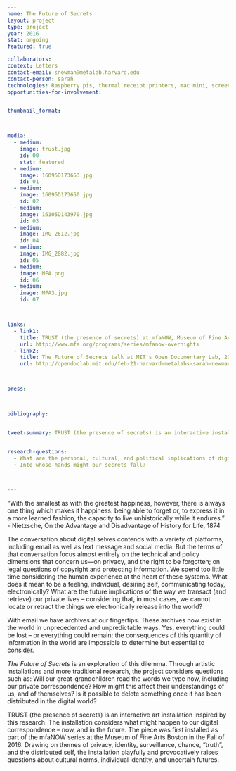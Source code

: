 ```yaml
---
name: The Future of Secrets
layout: project
type: project
year: 2016
stat: ongoing
featured: true

collaborators:
context: Letters
contact-email: snewman@metalab.harvard.edu
contact-person: sarah
technologies: Raspberry pis, thermal receipt printers, mac mini, screen, keyboard, secrets
opportunities-for-involvement: 


thumbnail_format:



media:
  - medium:
    image: trust.jpg
    id: 00
    stat: featured
  - medium:
    image: 16095D173653.jpg
    id: 01
  - medium:
    image: 16095D173650.jpg
    id: 02
  - medium:
    image: 16105D143970.jpg
    id: 03
  - medium:
    image: IMG_2612.jpg
    id: 04
  - medium:
    image: IMG_2882.jpg
    id: 05
  - medium:
    image: MFA.png
    id: 06
  - medium:
    image: MFA3.jpg
    id: 07



links:
  - link1: 
    title: TRUST (the presence of secrets) at mfaNOW, Museum of Fine Arts Boston, 2016
    url: http://www.mfa.org/programs/series/mfanow-overnights
  - link2: 
    title: The Future of Secrets talk at MIT's Open Documentary Lab, 2017
    url: http://opendoclab.mit.edu/feb-21-harvard-metalabs-sarah-newman-jessica-yurkofsky-matthew-battles-visit-open-documentary-lab



press:



bibliography:


tweet-summary: TRUST (the presence of secrets) is an interactive installation designed by Sarah Newman and Jessica Yurkofsky. The installation considers what might happen to our digital correspondence – now, and in the future. 


research-questions:
  - What are the personal, cultural, and political implications of digital correspondence? 
  - Into whose hands might our secrets fall?



---
```



“With the smallest as with the greatest happiness, however, there is always one thing which makes it happiness: being able to forget or, to express it in a more learned fashion, the capacity to live unhistorically while it endures.”
         - Nietzsche, On the Advantage and Disadvantage of History for Life, 1874

The conversation about digital selves contends with a variety of platforms, including email as well as text message and social media. But the terms of that conversation focus almost entirely on the technical and policy dimensions that concern us—on privacy, and the right to be forgotten; on legal questions of copyright and protecting information. We spend too little time considering the human experience at the heart of these systems. What does it mean to be a feeling, individual, desiring self, communicating today, electronically? What are the future implications of the way we transact (and retrieve) our private lives – considering that, in most cases, we cannot locate or retract the things we electronically release into the world?

With email we have archives at our fingertips. These archives now exist in the world in unprecedented and unpredictable ways. Yes, everything could be lost – or everything could remain; the consequences of this quantity of information in the world are impossible to determine but essential to consider. 

*The Future of Secrets* is an exploration of this dilemma. Through artistic installations and more traditional research, the project considers questions such as:  Will our great-grandchildren read the words we type now, including our private correspondence? How might this affect their understandings of us, and of themselves? Is it possible to delete something once it has been distributed in the digital world?

TRUST (the presence of secrets) is an interactive art installation inspired by this research. The installation considers what might happen to our digital correspondence – now, and in the future. The piece was first installed as part of the mfaNOW series at the Museum of Fine Arts Boston in the Fall of 2016. Drawing on themes of privacy, identity, surveillance, chance, “truth”, and the distributed self, the installation playfully and provocatively raises questions about cultural norms, individual identity, and uncertain futures.
